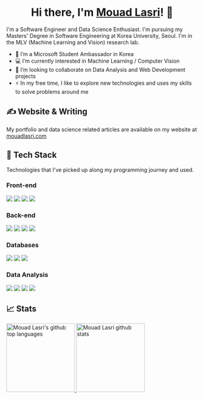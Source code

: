 <!-- # ✨ Hi there, I'm Mouad Lasri 👋 -->

<h1 align="center">
  Hi there, I'm <a href="https://mouadlasri.com/" title="My website">Mouad Lasri</a>! 👋
</h1>

I'm a Software Engineer and Data Science Enthusiast. I'm pursuing my Masters' Degree in Software Engineering at Korea University, Seoul. I'm in the MLV (Machine Learning and Vision) research lab.
- 🔭 I’m a Microsoft Student Ambassador in Korea
- :computer: I’m currently interested in Machine Learning / Computer Vision
- 💬 I’m looking to collaborate on Data Analysis and Web Development projects 
- ⚡ In my free time, I like to explore new technologies and uses my skills to solve problems around me


## &#x270d; Website & Writing
My portfolio and data science related articles are available on my website at <a href="https://mouadlasri.com/">mouadlasri.com</a>


## 🔧  Tech Stack

Technologies that I've picked up along my programming journey and used.

### Front-end
![](https://img.shields.io/badge/Code-HTML-informational?style=flat&logo=html5&logoColor=white)
![](https://img.shields.io/badge/Code-CSS-informational?style=flat&logo=css3&logoColor=white)
![](https://img.shields.io/badge/Code-Bootstrap-informational?style=flat&logo=bootstrap&logoColor=white)
![](https://img.shields.io/badge/Code-React-informational?style=flat&logo=react&logoColor=white)

### Back-end
![](https://img.shields.io/badge/Code-Django-informational?style=flat&logo=django&logoColor=white)
![](https://img.shields.io/badge/Code-Nodejs-informational?style=flat&logo=node.js&logoColor=white)
![](https://img.shields.io/badge/Code-ExpressJs-informational?style=flat&logo=node.j&logoColor=white)
![](https://img.shields.io/badge/Code-ASPNetCore-informational?style=flat&logo=.net&logoColor=white)


### Databases
![](https://img.shields.io/badge/Database-SQL-informational?style=flat&logo=Amazon-DynamoDB&logoColor=white)
![](https://img.shields.io/badge/Database-MongoDB-informational?style=flat&logo=mongodb&logoColor=white)
![](https://img.shields.io/badge/Cloud-MicrosoftAzure-informational?style=flat&logo=microsoft-azure&logoColor=white)

### Data Analysis
![](https://img.shields.io/badge/Code-Python-informational?style=flat&logo=Python&logoColor=white)
![](https://img.shields.io/badge/Code-Pandas-informational?style=flat&logo=Pandas&logoColor=white)
![](https://img.shields.io/badge/Code-Numpy-informational?style=flat&logo=Numpy&logoColor=white)
![](https://img.shields.io/badge/Code-Matplotlib-informational?style=flat&logo=Matplotlib&logoColor=white)

## &#x1f4c8; Stats
<a href="https://github.com/mouadlasri">
  <img height="180em" src="https://github-readme-stats.vercel.app/api/top-langs/?username=mouadlasri&theme=dark&layout=compact" alt="Mouad Lasri's github top languages" />
  <img height="180em" src="https://github-readme-stats.vercel.app/api?username=mouadlasri&show_icons=true&theme=dark&count_private=true" alt="Mouad Lasri github stats" />
</a>
<br/>

